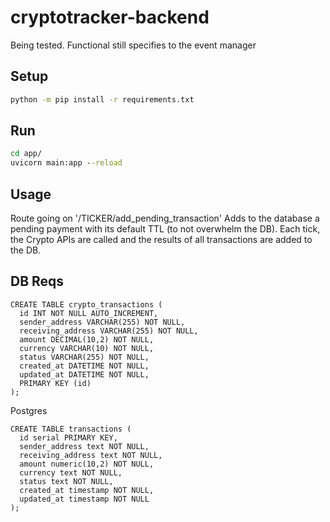 # cryptotracker-backend

Being tested. Functional still specifies to the event manager

## Setup

```cmd
python -m pip install -r requirements.txt
```

## Run

```cmd
cd app/
uvicorn main:app --reload
```

## Usage

Route going on '/TICKER/add_pending_transaction'
Adds to the database a pending payment with its default TTL (to not overwhelm the DB).
Each tick, the Crypto APIs are called and the results of all transactions are added to the DB.


## DB Reqs

```
CREATE TABLE crypto_transactions (
  id INT NOT NULL AUTO_INCREMENT,
  sender_address VARCHAR(255) NOT NULL,
  receiving_address VARCHAR(255) NOT NULL,
  amount DECIMAL(10,2) NOT NULL,
  currency VARCHAR(10) NOT NULL,
  status VARCHAR(255) NOT NULL,
  created_at DATETIME NOT NULL,
  updated_at DATETIME NOT NULL,
  PRIMARY KEY (id)
);
```

Postgres
```
CREATE TABLE transactions (
  id serial PRIMARY KEY,
  sender_address text NOT NULL,
  receiving_address text NOT NULL,
  amount numeric(10,2) NOT NULL,
  currency text NOT NULL,
  status text NOT NULL,
  created_at timestamp NOT NULL,
  updated_at timestamp NOT NULL
);
```